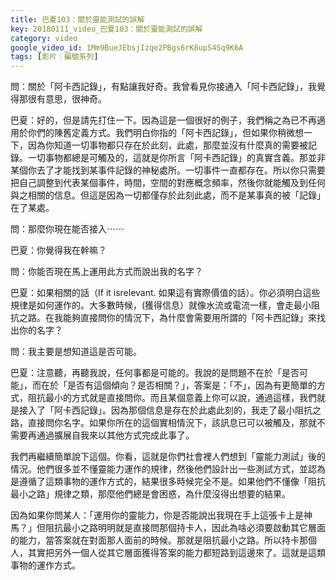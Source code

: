```yaml
---
title: 巴夏103：關於靈能測試的誤解
key: 20180111_video_巴夏103：關於靈能測試的誤解
category: video
google_video_id: 1Mm9BueJEbsjIzqe2PBgs6rK8upS4Sq9K6A
tags: [影片｜編號系列]
---
```


問：關於「阿卡西記錄」，有點讓我好奇。我曾看見你接通入「阿卡西記錄」，我覺得那很有意思，很神奇。

巴夏：好的，但是請先打住一下。因為這是一個很好的例子，我們稱之為已不再適用於你們的陳舊定義方式。我們明白你指的「阿卡西記錄」，但如果你稍微想一下，因為你知道一切事物都只存在於此刻，此處，那麼並沒有什麼真的需要被記錄。一切事物都總是可觸及的，這就是你所言「阿卡西記錄」的真實含義。那並非某個你去了才能找到某事件記錄的神秘處所。一切事件一直都存在。所以你只需要把自己調整到代表某個事件，時間，空間的對應概念頻率，然後你就能觸及到任何與之相關的信息。但這是因為一切都僅存於此刻此處，而不是某事真的被「記錄」在了某處。

問：那麼你現在能否接入⋯⋯

巴夏：你覺得我在幹嘛？

問：你能否現在馬上運用此方式而說出我的名字？

巴夏：如果相關的話（If it isrelevant. 如果這有實際價值的話）。你必須明白這些規律是如何運作的。大多數時候，(獲得信息）就像水流或電流一樣，會走最小阻抗之路。在我能夠直接問你的情況下，為什麼會需要用所謂的「阿卡西記錄」來找出你的名字？

問：我主要是想知道這是否可能。

巴夏：注意聽，再聽我說，任何事都是可能的。我說的是問題不在於「是否可能」，而在於「是否有這個傾向？是否相關？」，答案是：「不」，因為有更簡單的方式，阻抗最小的方式就是直接問你。而且某個意義上你可以說，通過這樣，我們就是接入了「阿卡西記錄」。因為那個信息是存在於此處此刻的，我走了最小阻抗之路，直接問你名字。如果你所在的這個實相情況下，該訊息已可以被觸及，那就不需要再通過擴展自我來以其他方式完成此事了。

我們再繼續簡單說下這個。你看，這就是你們社會裡人們想到「靈能力測試」後的情況。他們很多並不懂靈能力運作的規律，然後他們設計出一些測試方式，並認為是遵循了這類事物的運作方式的，結果很多時候完全不是。如果他們不懂像「阻抗最小之路」規律之類，那麼他們總是會困惑，為什麼沒得出想要的結果。

因為如果你問某人：「運用你的靈能力，你是否能說出我現在手上這張卡上是神馬？」但阻抗最小之路明明就是直接問那個持卡人，因此為啥必須要啟動其它層面的能力，當答案就在對面那人面前的時候。那就是阻抗最小之路。所以持卡那個人，其實把另外一個人從其它層面獲得答案的能力都短路到這邊來了。這就是這類事物的運作方式。
